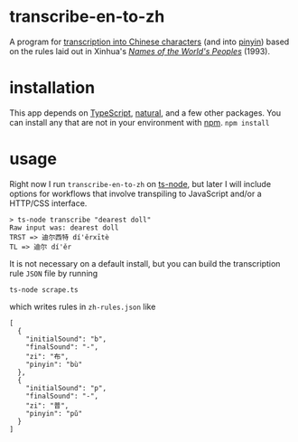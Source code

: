 # transcribe-en-to-zh
A program for [transcription into Chinese characters](https://en.wikipedia.org/wiki/Transcription_into_Chinese_characters) (and into [pinyin](https://en.wikipedia.org/wiki/Pinyin)) based on the rules laid out in Xinhua's *[Names of the World's Peoples](https://books.google.com/books/about/Names_of_the_World_s_Peoples.html?id=cFihRAAACAAJ)* (1993).

# installation
This app depends on [TypeScript](https://github.com/Microsoft/TypeScript), [natural](https://github.com/NaturalNode/natural), and a few other packages. You can install any that are not in your environment with [npm](https://www.npmjs.com/).
``` npm install ```

# usage
Right now I run `transcribe-en-to-zh` on [ts-node](https://github.com/TypeStrong/ts-node), but later I will include options for workflows that involve transpiling to JavaScript and/or a HTTP/CSS interface.
```
> ts-node transcribe "dearest doll"
Raw input was: dearest doll
TRST => 迪尔西特 dí'ěrxītè
TL => 迪尔 dí'ěr
```

It is not necessary on a default install, but you can build the transcription rule `JSON` file by running
```
ts-node scrape.ts
```
which writes rules in `zh-rules.json` like
```
[
  {
    "initialSound": "b",
    "finalSound": "-",
    "zi": "布",
    "pinyin": "bù"
  },
  {
    "initialSound": "p",
    "finalSound": "-",
    "zi": "普",
    "pinyin": "pǔ"
  }
]
```
